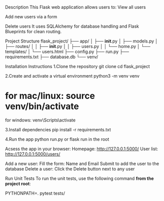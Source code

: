 Description
This Flask web application allows users to:
View all users

Add new users via a form

Delete users It uses SQLAlchemy for database handling and Flask Blueprints for clean routing. 

Project Structure 
flask_project/
├── app/
│   ├── __init__.py
│   ├── models.py
│   ├── routes/
│   │   ├── __init__.py
│   │   ├── users.py
│   │   └── home.py
│   └── templates/
│       └── users.html
├── config.py
├── run.py
├── requirements.txt
├── database.db
└── venv/

Installation Instructions
1.Clone the repository
git clone <your-repo-link>
cd flask_project

2.Create and activate a virtual environment
python3 -m venv venv
# for mac/linux: source venv/bin/activate  
for windows: venv\Scripts\activate 

3.Install dependencies
pip install -r requirements.txt

4.Run the app
python run.py
or 
flask run 
in the root 

Acsess the app in your browser:
Homepage: http://127.0.0.1:5000/
User list: http://127.0.0.1:5000/users/

Add a new user:
Fill the form: Name and Email
Submit to add the user to the database
Delete a user:
Click the Delete button next to any user

Run Unit Tests
To run the unit tests, use the following command **from the project root**:

PYTHONPATH=. pytest tests/

